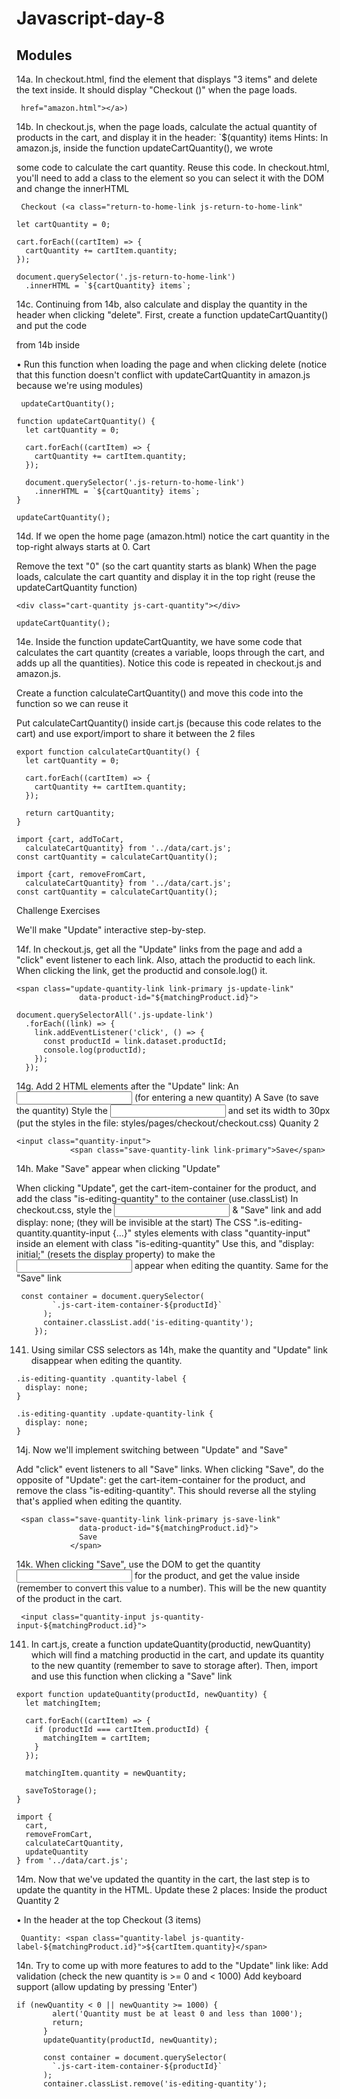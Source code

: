 # Javascript-day-8
## Modules
14a. In checkout.html, find the element that displays "3 items" and delete the text inside. It should display "Checkout ()" when the page loads.
```
 href="amazon.html"></a>)
```
14b. In checkout.js, when the page loads, calculate the actual quantity of products in the cart, and display it in the header: `$(quantity) items Hints: In amazon.js, inside the function updateCartQuantity(), we wrote

some code to calculate the cart quantity. Reuse this code. In checkout.html, you'll need to add a class to the element so you can select it with the DOM and change the innerHTML
```
 Checkout (<a class="return-to-home-link js-return-to-home-link"

let cartQuantity = 0;

cart.forEach((cartItem) => {
  cartQuantity += cartItem.quantity;
});

document.querySelector('.js-return-to-home-link')
  .innerHTML = `${cartQuantity} items`;
```
14c. Continuing from 14b, also calculate and display the quantity in the header when clicking "delete". First, create a function updateCartQuantity() and put the code

from 14b inside

• Run this function when loading the page and when clicking delete (notice that this function doesn't conflict with updateCartQuantity in amazon.js because we're using modules)
```
 updateCartQuantity();

function updateCartQuantity() {
  let cartQuantity = 0;

  cart.forEach((cartItem) => {
    cartQuantity += cartItem.quantity;
  });

  document.querySelector('.js-return-to-home-link')
    .innerHTML = `${cartQuantity} items`;
}

updateCartQuantity();
```
14d. If we open the home page (amazon.html) notice the cart quantity in the top-right always starts at 0. Cart

Remove the text "0" (so the cart quantity starts as blank) When the page loads, calculate the cart quantity and display it in the top right (reuse the updateCartQuantity function)
```
<div class="cart-quantity js-cart-quantity"></div>

updateCartQuantity();
```
14e. Inside the function updateCartQuantity, we have some code that calculates the cart quantity (creates a variable, loops through the cart, and adds up all the quantities). Notice this code is repeated in checkout.js and amazon.js.

Create a function calculateCartQuantity() and move this code into the function so we can reuse it

Put calculateCartQuantity() inside cart.js (because this code relates to the cart) and use export/import to share it between the 2 files
```
export function calculateCartQuantity() {
  let cartQuantity = 0;

  cart.forEach((cartItem) => {
    cartQuantity += cartItem.quantity;
  });

  return cartQuantity;
}

import {cart, addToCart,
  calculateCartQuantity} from '../data/cart.js';
const cartQuantity = calculateCartQuantity();

import {cart, removeFromCart,
  calculateCartQuantity} from '../data/cart.js';
const cartQuantity = calculateCartQuantity();

```
Challenge Exercises

We'll make "Update" interactive step-by-step.

14f. In checkout.js, get all the "Update" links from the page and add a "click" event listener to each link. Also, attach the productid to each link. When clicking the link, get the productid and console.log() it.
```
<span class="update-quantity-link link-primary js-update-link"
              data-product-id="${matchingProduct.id}">

document.querySelectorAll('.js-update-link')
  .forEach((link) => {
    link.addEventListener('click', () => {
      const productId = link.dataset.productId;
      console.log(productId);
    });
  });
```
14g. Add 2 HTML elements after the "Update" link: An <input class="quantity-input"> (for entering a new quantity) A <span class="save-quantity-link">Save</span> (to save the quantity) Style the <input> and set its width to 30px (put the styles in the file: styles/pages/checkout/checkout.css) Quanity 2
```
<input class="quantity-input">
            <span class="save-quantity-link link-primary">Save</span>
```

14h. Make "Save" appear when clicking "Update"

When clicking "Update", get the cart-item-container for the product, and add the class "is-editing-quantity" to the container (use.classList) In checkout.css, style the <input> & "Save" link and add display: none; (they will be invisible at the start) The CSS ".is-editing-quantity.quantity-input {...}" styles elements with class "quantity-input" inside an element with class "is-editing-quantity" Use this, and "display: initial;" (resets the display property) to make the <input> appear when editing the quantity. Same for the "Save" link
```
 const container = document.querySelector(
        `.js-cart-item-container-${productId}`
      );
      container.classList.add('is-editing-quantity');
    });
```
141. Using similar CSS selectors as 14h, make the quantity and "Update" link disappear when editing the quantity.
```
.is-editing-quantity .quantity-label {
  display: none;
}

.is-editing-quantity .update-quantity-link {
  display: none;
}
```
14j. Now we'll implement switching between "Update" and "Save"

Add "click" event listeners to all "Save" links. When clicking "Save", do the opposite of "Update": get the cart-item-container for the product, and remove the class "is-editing-quantity". This should reverse all the styling that's applied when editing the quantity.
```
 <span class="save-quantity-link link-primary js-save-link"
              data-product-id="${matchingProduct.id}">
              Save
            </span>
```
14k. When clicking "Save", use the DOM to get the quantity <input> for the product, and get the value inside (remember to convert this value to a number). This will be the new quantity of the product in the cart.
```
 <input class="quantity-input js-quantity-input-${matchingProduct.id}">
```
141. In cart.js, create a function updateQuantity(productid, newQuantity) which will find a matching productid in the cart, and update its quantity to the new quantity (remember to save to storage after). Then, import and use this function when clicking a "Save" link
```
export function updateQuantity(productId, newQuantity) {
  let matchingItem;

  cart.forEach((cartItem) => {
    if (productId === cartItem.productId) {
      matchingItem = cartItem;
    }
  });

  matchingItem.quantity = newQuantity;

  saveToStorage();
}

import {
  cart,
  removeFromCart,
  calculateCartQuantity,
  updateQuantity
} from '../data/cart.js';
```
14m. Now that we've updated the quantity in the cart, the last step is to update the quantity in the HTML. Update these 2 places: Inside the product Quantity 2

• In the header at the top Checkout (3 items)
```
 Quantity: <span class="quantity-label js-quantity-label-${matchingProduct.id}">${cartItem.quantity}</span>
```
14n. Try to come up with more features to add to the "Update" link like: Add validation (check the new quantity is >= 0 and < 1000) Add keyboard support (allow updating by pressing 'Enter')
```
if (newQuantity < 0 || newQuantity >= 1000) {
        alert('Quantity must be at least 0 and less than 1000');
        return;
      }
      updateQuantity(productId, newQuantity);

      const container = document.querySelector(
        `.js-cart-item-container-${productId}`
      );
      container.classList.remove('is-editing-quantity');

```
